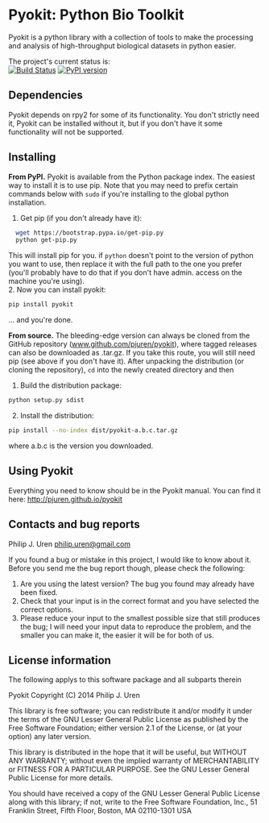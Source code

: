 Pyokit: Python Bio Toolkit
==========================

Pyokit is a python library with a collection of tools to make the processing
and analysis of high-throughput biological datasets in python easier.

The project's current status is:  
[![Build Status](https://travis-ci.org/pjuren/pyokit.svg?branch=master)](https://travis-ci.org/pjuren/pyokit)
[![PyPI version](https://badge.fury.io/py/pyokit.svg)](http://badge.fury.io/py/pyokit)

Dependencies
------------
Pyokit depends on rpy2 for some of its functionality. You don't strictly
need it, Pyokit can be installed without it, but if you don't have it some
functionality will not be supported.

Installing
----------
**From PyPI.** Pyokit is available from the Python package index. The easiest
way to install it is to use pip. Note that you may need to prefix certain
commands below with ```sudo``` if you're installing to the global python
installation.

1. Get pip (if you don't already have it):
```bash
  wget https://bootstrap.pypa.io/get-pip.py
  python get-pip.py
```
This will install pip for you. if ```python``` doesn't point to the version of
python you want to use, then replace it with the full path to the one you prefer
(you'll probably have to do that if you don't have admin. access on the machine
you're using).  
2. Now you can install pyokit:
```bash
pip install pyokit
```
... and you're done.

**From source.** The bleeding-edge version can always be cloned from the GitHub
repository (www.github.com/pjuren/pyokit), where tagged releases can also be
downloaded as .tar.gz. If you take this route, you will still need pip (see
above if you don't have it). After unpacking the distribution (or cloning the
repository), ```cd``` into the newly created directory and then

1. Build the distribution package:
```bash
python setup.py sdist
```
2. Install the distribution:
```bash
pip install --no-index dist/pyokit-a.b.c.tar.gz
```
where a.b.c is the version you downloaded.

Using Pyokit
------------
Everything you need to know should be in the Pyokit manual. You can find
it here: http://pjuren.github.io/pyokit

Contacts and bug reports
------------------------
Philip J. Uren
philip.uren@gmail.com

If you found a bug or mistake in this project, I would like to know about it.
Before you send me the bug report though, please check the following:

1. Are you using the latest version? The bug you found may already have been
   fixed.
2. Check that your input is in the correct format and you have selected the
   correct options.
3. Please reduce your input to the smallest possible size that still produces
   the bug; I will need your input data to reproduce the problem, and the
   smaller you can make it, the easier it will be for both of us.

License information
-------------------

  The following applys to this software package and all subparts therein  

Pyokit Copyright (C) 2014 Philip J. Uren

This library is free software; you can redistribute it and/or modify it under
the terms of the GNU Lesser General Public License as published by the Free
Software Foundation; either version 2.1 of the License, or (at your option)
any later version.

This library is distributed in the hope that it will be useful, but WITHOUT
ANY WARRANTY; without even the implied warranty of MERCHANTABILITY or FITNESS
FOR A PARTICULAR PURPOSE. See the GNU Lesser General Public License for more
details.

You should have received a copy of the GNU Lesser General Public License along
with this library; if not, write to the Free Software Foundation, Inc., 51
Franklin Street, Fifth Floor, Boston, MA 02110-1301 USA

